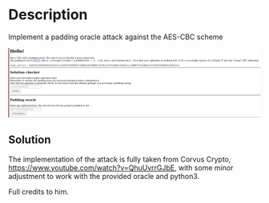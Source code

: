 # Description

Implement a padding oracle attack against the AES-CBC scheme

![description challange](challenge.png)

## Solution

The implementation of the attack is fully taken from Corvus Crypto, https://www.youtube.com/watch?v=QhuUvrrGJbE, with some minor adjustment to work with the provided oracle and python3.

Full credits to him.


